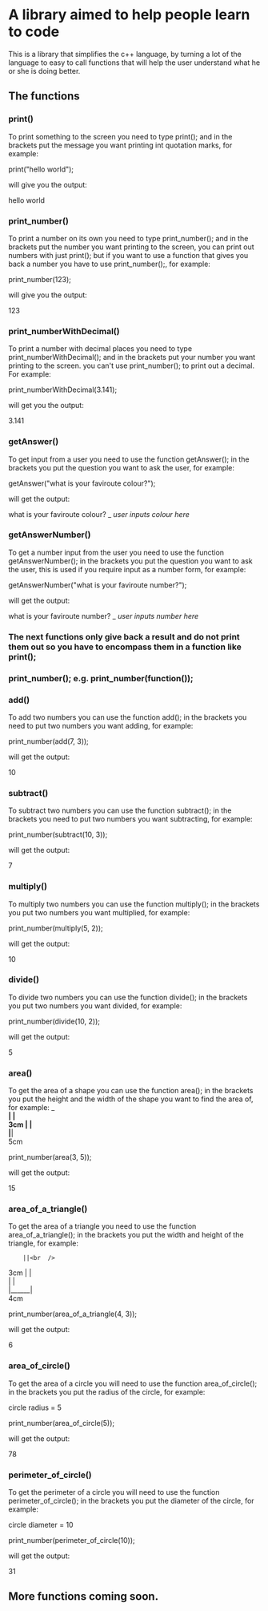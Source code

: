 # A library aimed to help people learn to code

This is a library that simplifies the c++ language, by turning a lot of the
language to easy to call functions that will help the user understand what he or she is doing
better.

## The functions

### print()

To print something to the screen you need to type print(); and in the brackets put the message
you want printing int quotation marks, for example:

print("hello world");

will give you the output:

hello world

### print_number()

To print a number on its own you need to type print_number(); and in the brackets put the number
you want printing to the screen, you can print out numbers with just print(); but if you want to
use a function that gives you back a number you have to use print_number();, for example:

print_number(123);

will give you the output:

123

### print_numberWithDecimal()

To print a number with decimal places you need to type print_numberWithDecimal(); and in the brackets put your number
you want printing to the screen. you can't use print_number(); to print out a decimal. For example:

print_numberWithDecimal(3.141);

will get you the output:

3.141

### getAnswer()

To get input from a user you need to use the function getAnswer(); in the brackets you put the question you want to ask
the user, for example:

getAnswer("what is your faviroute colour?");

will get the output:

what is your faviroute colour?
_ *user inputs colour here*

### getAnswerNumber()

To get a number input from the user you need to use the function getAnswerNumber(); in the brackets you put the question you want to ask the user, this is used if you require input as a number form, for example:

getAnswerNumber("what is your faviroute number?");

will get the output:

what is your faviroute number?
_ *user inputs number here*


### The next functions only give back a result and do not print them out so you have to encompass them in a function like print();
### print_number(); e.g. print_number(function());

### add()

To add two numbers you can use the function add(); in the brackets you need to put two numbers you want adding, for example:

print_number(add(7, 3));

will get the output:

10

### subtract()

To subtract two numbers you can use the function subtract(); in the brackets you need to put two numbers you want subtracting, for
example:

print_number(subtract(10, 3));

will get the output:

7

### multiply()

To multiply two numbers you can use the function multiply(); in the brackets you put two numbers you want multiplied, for example:

print_number(multiply(5, 2));

will get the output:

10

### divide()

To divide two numbers you can use the function divide(); in the brackets you put two numbers you want divided, for example:

print_number(divide(10, 2));

will get the output:

5

### area()

To get the area of a shape you can use the function area(); in the brackets you put the height and the width of the shape you want
to find the area of, for example:
    _____________<br  />
    |            |<br  />
3cm |            |<br  />
    |____________|<br  />
         5cm<br  />

print_number(area(3, 5));<br  />

will get the output:

15

### area_of_a_triangle()

To get the area of a triangle you need to use the function area_of_a_triangle(); in the brackets you put the width and height of
the triangle, for example:

        ||<br  />
3cm    |  |<br  />
      |    |<br  />
     |______|<br  />
        4cm  

print_number(area_of_a_triangle(4, 3));<br  />

will get the output:

6

### area_of_circle()

To get the area of a circle you will need to use the function area_of_circle(); in the brackets you put the radius of the circle,
for example:

circle radius = 5

print_number(area_of_circle(5));

will get the output:

78

### perimeter_of_circle()

To get the perimeter of a circle you will need to use the function perimeter_of_circle(); in the brackets you put the diameter of the circle, for example:

circle diameter = 10

print_number(perimeter_of_circle(10));

will get the output:

31

## More functions coming soon.

